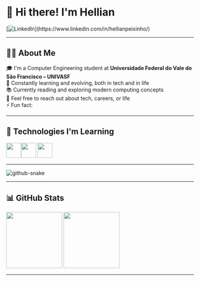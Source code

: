 # 👋 Hi there! I'm Hellian

[![LinkedIn]([https://img.shields.io/badge/-LinkedIn-blue?style=flat-square&logo=linkedin&logoColor=white&link=https://www.linkedin.com/in/hellianpeixinho/](https://user-images.githubusercontent.com/74038190/235294012-0a55e343-37ad-4b0f-924f-c8431d9d2483.gif))](https://www.linkedin.com/in/hellianpeixinho/)

---

## 🧑‍💻 About Me

🎓 I'm a Computer Engineering student at **Universidade Federal do Vale do São Francisco – UNIVASF**  
📘 Constantly learning and evolving, both in tech and in life  
📚 Currently reading and exploring modern computing concepts  
💬 Feel free to reach out about tech, careers, or life  
⚡ Fun fact: 

---

## 🚀 Technologies I'm Learning

<img src="https://cdn.jsdelivr.net/gh/devicons/devicon/icons/html5/html5-original-wordmark.svg" width="40" height="40"/><img src="https://cdn.jsdelivr.net/gh/devicons/devicon/icons/css3/css3-original-wordmark.svg" width="40" height="40"/> <img src=https://user-images.githubusercontent.com/74038190/212257472-08e52665-c503-4bd9-aa20-f5a4dae769b5.gif width="40" height="40"/>

---

<picture>
  <source media="(prefers-color-scheme: dark)" srcset="https://raw.githubusercontent.com/HellianP/HellianP/output/github-snake-dark.svg" />
  <source media="(prefers-color-scheme: light)" srcset="https://raw.githubusercontent.com/HellianP/HellianP/output/github-snake.svg" />
  <img alt="github-snake" src="https://raw.githubusercontent.com/HellianP/HellianP/output/github-snake.svg" />
</picture>



---


## 📊 GitHub Stats

<div>
  <img height="150em" loading="lazy" src="https://github-readme-stats.vercel.app/api/top-langs/?username=HellianP&layout=compact&langs_count=7&theme=dracula"/>
  <img height="150em" loading="lazy" src="https://github-readme-stats.vercel.app/api?username=HellianP&show_icons=true&theme=dracula&include_all_commits=true&count_private=true"/>
</div>

---

